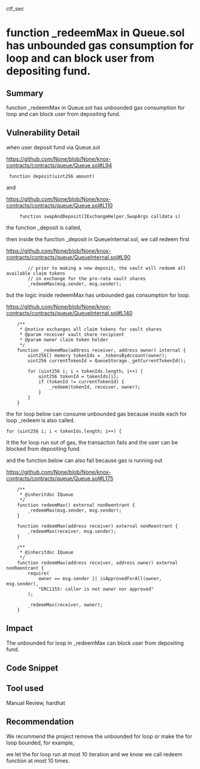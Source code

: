 ctf_sec
# function _redeemMax in Queue.sol has unbounded gas consumption for loop and can block user from depositing fund.

## Summary

function _redeemMax in Queue.sol has unbounded gas consumption for loop and can block user from depositing fund.

## Vulnerability Detail

when user deposit fund via Queue.sol

https://github.com/None/blob/None/knox-contracts/contracts/queue/Queue.sol#L94 

```solidity
 function deposit(uint256 amount)
```

and 

https://github.com/None/blob/None/knox-contracts/contracts/queue/Queue.sol#L110

```solidity
     function swapAndDeposit(IExchangeHelper.SwapArgs calldata s)
```

the function _deposit is called,

then inside the function _deposit in QueueInternal.sol, we call redeem first

https://github.com/None/blob/None/knox-contracts/contracts/queue/QueueInternal.sol#L90

```solidity
        // prior to making a new deposit, the vault will redeem all available claim tokens
        // in exchange for the pro-rata vault shares
        _redeemMax(msg.sender, msg.sender);
```

but the logic inside redeemMax has unbounded gas consumption for loop. 

https://github.com/None/blob/None/knox-contracts/contracts/queue/QueueInternal.sol#L140

```solidity
    /**
     * @notice exchanges all claim tokens for vault shares
     * @param receiver vault share recipient
     * @param owner claim token holder
     */
    function _redeemMax(address receiver, address owner) internal {
        uint256[] memory tokenIds = _tokensByAccount(owner);
        uint256 currentTokenId = QueueStorage._getCurrentTokenId();

        for (uint256 i; i < tokenIds.length; i++) {
            uint256 tokenId = tokenIds[i];
            if (tokenId != currentTokenId) {
                _redeem(tokenId, receiver, owner);
            }
        }
    }
```

the for loop below can consume unbounded gas because inside each for loop _redeem is also called.

```solidity
for (uint256 i; i < tokenIds.length; i++) {
```

It the for loop run out of gas, the transaction fails and the user can be blocked from depositing fund.

and the function below can also fail because gas is running out

https://github.com/None/blob/None/knox-contracts/contracts/queue/Queue.sol#L175

```solidity
    /**
     * @inheritdoc IQueue
     */
    function redeemMax() external nonReentrant {
        _redeemMax(msg.sender, msg.sender);
    }

    function redeemMax(address receiver) external nonReentrant {
        _redeemMax(receiver, msg.sender);
    }

    /**
     * @inheritdoc IQueue
     */
    function redeemMax(address receiver, address owner) external nonReentrant {
        require(
            owner == msg.sender || isApprovedForAll(owner, msg.sender),
            "ERC1155: caller is not owner nor approved"
        );

        _redeemMax(receiver, owner);
    }
```

## Impact

The unbounded for loop in _redeemMax can block user from depositing fund.

## Code Snippet

## Tool used

Manual Review, hardhat

## Recommendation

We recommend the project remove the unbounded for loop or make the for loop bounded, for example,

we let the for loop run at most 10 iteration and we know we call redeem function at most 10 times.